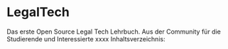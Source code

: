# LegalTech
Das erste Open Source Legal Tech Lehrbuch. Aus der Community für die Studierende und Interessierte
xxxx
Inhaltsverzeichnis:
